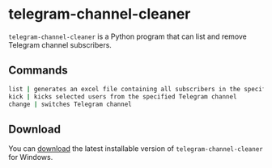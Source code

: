 # telegram-channel-cleaner

`telegram-channel-cleaner` is a Python program that can list and remove Telegram channel subscribers.

## Commands

```bash
list | generates an excel file containing all subscribers in the specified Telegram channel
kick | kicks selected users from the specified Telegram channel
change | switches Telegram channel
```

## Download

You can [download](https://github.com/jakekeech/telegram-channel-cleaner/releases/) the latest installable version of `telegram-channel-cleaner` for Windows.
